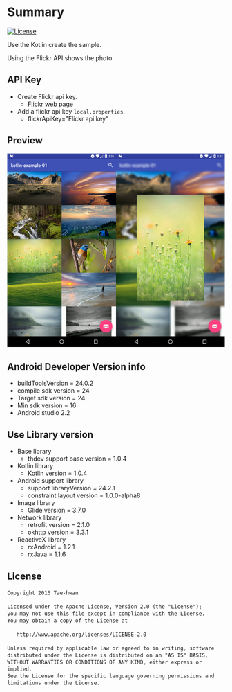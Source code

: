 # Summary

[![License](https://img.shields.io/hexpm/l/plug.svg)]()

Use the Kotlin create the sample.

Using the Flickr API shows the photo.


## API Key

- Create Flickr api key.
    - [Flickr web page](https://www.flickr.com/services/apps/create/)
- Add a flickr api key `local.properties`.
    - flickrApiKey="Flickr api key"


## Preview
![sample_image_0]


## Android Developer Version info
- buildToolsVersion = 24.0.2
- compile sdk version = 24
- Target sdk version = 24
- Min sdk version = 16
- Android studio 2.2


## Use Library version
- Base library
    - thdev support base version = 1.0.4
- Kotlin library
    - Kotlin version = 1.0.4
- Android support library
    - support libraryVersion = 24.2.1
    - constraint layout version = 1.0.0-alpha8
- Image library
    - Glide version = 3.7.0
- Network library
    - retrofit version = 2.1.0
    - okhttp version = 3.3.1
- ReactiveX library
    - rxAndroid = 1.2.1
    - rxJava = 1.1.6


## License

```
Copyright 2016 Tae-hwan

Licensed under the Apache License, Version 2.0 (the "License");
you may not use this file except in compliance with the License.
You may obtain a copy of the License at

   http://www.apache.org/licenses/LICENSE-2.0

Unless required by applicable law or agreed to in writing, software
distributed under the License is distributed on an "AS IS" BASIS,
WITHOUT WARRANTIES OR CONDITIONS OF ANY KIND, either express or implied.
See the License for the specific language governing permissions and
limitations under the License.
```

[sample_image_0]: images/sample_image_0.png